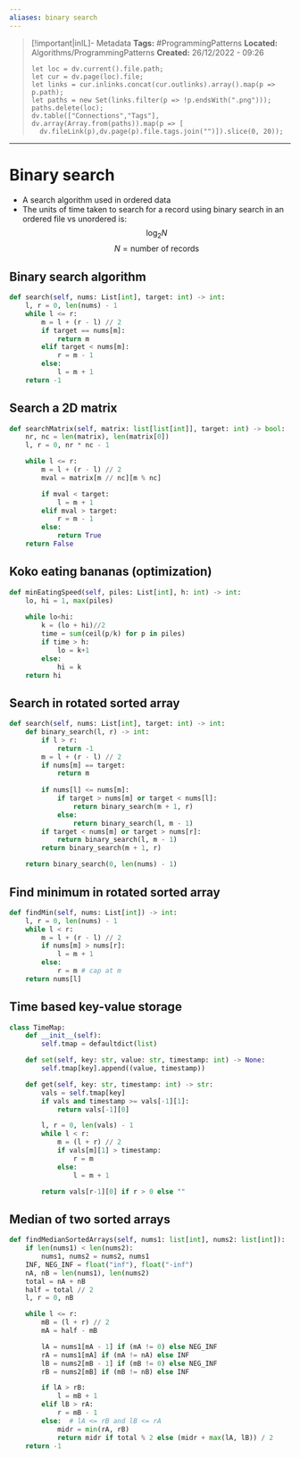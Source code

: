 ```yaml
---
aliases: binary search
---
```


> [!important|inIL]- Metadata
> **Tags:** #ProgrammingPatterns 
> **Located:** Algorithms/ProgrammingPatterns
> **Created:** 26/12/2022 - 09:26
> ```dataviewjs
>let loc = dv.current().file.path;
>let cur = dv.page(loc).file;
>let links = cur.inlinks.concat(cur.outlinks).array().map(p => p.path);
>let paths = new Set(links.filter(p => !p.endsWith(".png")));
>paths.delete(loc);
>dv.table(["Connections","Tags"], dv.array(Array.from(paths)).map(p => [
>   dv.fileLink(p),dv.page(p).file.tags.join("")]).slice(0, 20));
> ```

___
# Binary search
- A search algorithm used in ordered data 
- The units of time taken to search for a record using binary search in an ordered file vs unordered is: 
$$\log_{2}N$$
$$N= \text{number of records}$$
## Binary search algorithm 
```python
def search(self, nums: List[int], target: int) -> int:
    l, r = 0, len(nums) - 1
    while l <= r:
        m = l + (r - l) // 2
        if target == nums[m]:
            return m
        elif target < nums[m]:
            r = m - 1
        else:
            l = m + 1
    return -1
```

## Search a 2D matrix
```python
def searchMatrix(self, matrix: list[list[int]], target: int) -> bool:
    nr, nc = len(matrix), len(matrix[0])
    l, r = 0, nr * nc - 1

    while l <= r:
        m = l + (r - l) // 2
        mval = matrix[m // nc][m % nc]

        if mval < target:
            l = m + 1
        elif mval > target:
            r = m - 1
        else:
            return True
    return False
```

## Koko eating bananas **(optimization)**
```python
def minEatingSpeed(self, piles: List[int], h: int) -> int:
    lo, hi = 1, max(piles)
    
    while lo<hi:
        k = (lo + hi)//2
        time = sum(ceil(p/k) for p in piles)
        if time > h:
            lo = k+1
        else:
            hi = k
    return hi
```

## Search in rotated sorted array
```python
def search(self, nums: List[int], target: int) -> int:
    def binary_search(l, r) -> int:
        if l > r:
            return -1
        m = l + (r - l) // 2
        if nums[m] == target:
            return m
        
        if nums[l] <= nums[m]:
            if target > nums[m] or target < nums[l]:
                return binary_search(m + 1, r)
            else:
                return binary_search(l, m - 1)
        if target < nums[m] or target > nums[r]:
            return binary_search(l, m - 1)
        return binary_search(m + 1, r)

    return binary_search(0, len(nums) - 1)
```

## Find minimum in rotated sorted array
```python
def findMin(self, nums: List[int]) -> int:
    l, r = 0, len(nums) - 1
    while l < r:
        m = l + (r - l) // 2
        if nums[m] > nums[r]:
            l = m + 1
        else:
            r = m # cap at m
    return nums[l]
```

## Time based key-value storage
```python
class TimeMap:
    def __init__(self):
        self.tmap = defaultdict(list)

    def set(self, key: str, value: str, timestamp: int) -> None:
        self.tmap[key].append((value, timestamp))

    def get(self, key: str, timestamp: int) -> str:
        vals = self.tmap[key]
        if vals and timestamp >= vals[-1][1]:
            return vals[-1][0]

        l, r = 0, len(vals) - 1
        while l < r:
            m = (l + r) // 2
            if vals[m][1] > timestamp:
                r = m
            else:
                l = m + 1

        return vals[r-1][0] if r > 0 else ""
```

## Median of two sorted arrays
```python
def findMedianSortedArrays(self, nums1: list[int], nums2: list[int]):
    if len(nums1) < len(nums2):
        nums1, nums2 = nums2, nums1
    INF, NEG_INF = float("inf"), float("-inf")
    nA, nB = len(nums1), len(nums2)
    total = nA + nB
    half = total // 2
    l, r = 0, nB

    while l <= r:
        mB = (l + r) // 2
        mA = half - mB

        lA = nums1[mA - 1] if (mA != 0) else NEG_INF
        rA = nums1[mA] if (mA != nA) else INF
        lB = nums2[mB - 1] if (mB != 0) else NEG_INF
        rB = nums2[mB] if (mB != nB) else INF

        if lA > rB:
            l = mB + 1
        elif lB > rA:
            r = mB - 1
        else:  # lA <= rB and lB <= rA
            midr = min(rA, rB)
            return midr if total % 2 else (midr + max(lA, lB)) / 2
    return -1
```
